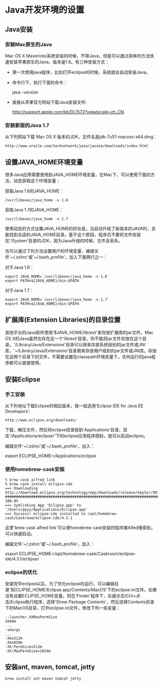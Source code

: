 # Java开发环境的设置

## Java安装

### 安装Mac原生的Java

Mac OS X Mavericks系统安装的时候，不带Java，但是可以通过简单的方法快速安装苹果原生的Java，版本是1.6。有三种安装方式：

* 第一次使用java程序，比如打开eclipse的时候，系统就会自动安装Java。

* 命令行下，执行下面的命令：

    java -version

* 直接从苹果官方网站下载Java安装文件:

    http://support.apple.com/kb/DL1572?viewlocale=zh_CN

### 安装新版的Java 1.7

从下列网站下载 Mac OS X 版本的JDK，文件名是jdk-7u51-macosx-x64.dmg：

    http://www.oracle.com/technetwork/java/javase/downloads/index.html

## 设置JAVA_HOME环境变量

很多Java应用需要使用到JAVA_HOME环境变量，在Mac下，可以使用下面的方法，动态获取这个环境变量：

获取Java 1.6的JAVA_HOME：

    /usr/libexec/java_home -v 1.6

获取Java 1.7的JAVA_HOME：

    /usr/libexec/java_home -v 1.7

使用动态的方式设置JAVA_HOME的好处是，当自动升级了新版本的JAVA时，总能找到合适的JAVA_HOME目录。基于这个原因，程序员不要将文件安装在'/System'目录的JDK，因为Java升级的时候，文件会丢失。

也可以通过下列方法设置用户的环境变量，编辑文件'~/.zshrc'或'~/.bash_profile'，加入下面两行之一：

对于Java 1.6：

    export JAVA_HOME=`/usr/libexec/java_home -v 1.6`
    export PATH=${JAVA_HOME}/bin:$PATH

对于Java 1.7：

    export JAVA_HOME=`/usr/libexec/java_home -v 1.7`
    export PATH=${JAVA_HOME}/bin:$PATH

## 扩展库(Extension Libraries)的目录位置 

其他平台的Java软件使用'$JAVA_HOME/lib/ext'来存放扩展库的jar文件，Mac OS X的Java虽然也存在这一个'lib/ext'目录，你不能将jar文件存放在这个目录。'/Library/Java/Extensions'目录可以用来存放系统级别的jar文件或JNI库，'~/Library/Java/Extensions'目录用来存放用户级别的jar文件或JNI库。存放在这两个目录下的文件，不需要设置在classpath环境变量下，任何运行的java程序都可以直接使用。

## 安装Eclipse

### 手工安装

从下列地址下载Eclipse的相应版本，我一般选用'Eclipse IDE for Java EE Developers':

    http://www.eclipse.org/downloads/

下载，解压文件，然后将eclipse目录拖到'Applications'目录，双击'/Applications/eclipse/'下的eclipse应用程序图标，就可以启动eclipse。

编辑文件'~/.zshrc'或'~/.bash_profile'，加入：

   export ECLIPSE_HOME=/Applications/eclipse

### 使用homebrew-cask安装

    % brew cask alfred link
    % brew cask install eclipse-ide
    ==> Downloading http://download.eclipse.org/technology/epp/downloads/release/kepler/SR1/e
    ######################################################################## 100.0%
    ==> Symlinking App 'Eclipse.app' to '/Users/ppyy/Applications/Eclipse.app'
    ==> Success! eclipse-ide installed to /opt/homebrew-cask/Caskroom/eclipse-ide/4.3.1

这里'brew cask alfred link'可以使homebrew cask安装的程序被Alfed搜索到，可以快速启动。

编辑文件'~/.zshrc'或'~/.bash_profile'，加入：

   export ECLIPSE_HOME=/opt/homebrew-cask/Caskroom/eclipse-ide/4.3.1/eclipse/

### eclipse的优化

安装完毕eclipse以后，为了优化eclipse的运行，可以编辑目录'$ECLIPSE_HOME/Eclipse.app/Contents/MacOS'下的eclipse.ini文件。如果没有设置ECLIPSE_HOME变量，则在'Finder'程序下，右键点击(Ctrl+点击)Eclipse执行程序，选择'Show Package Contents'，然后选择Contents目录下的MacOS目录，打开eclipse.ini文件，修改下列一些变量：

    --launcher.XXMaxPermSize
    2048m
    ...
    -vmargs
    ...
    -Xms512m
    -Xmx850m
    -XX:PermSize=512m
    -XX:MaxPermSize=1024m

## 安装ant, maven, tomcat, jetty

    brew install ant maven tomcat jetty

